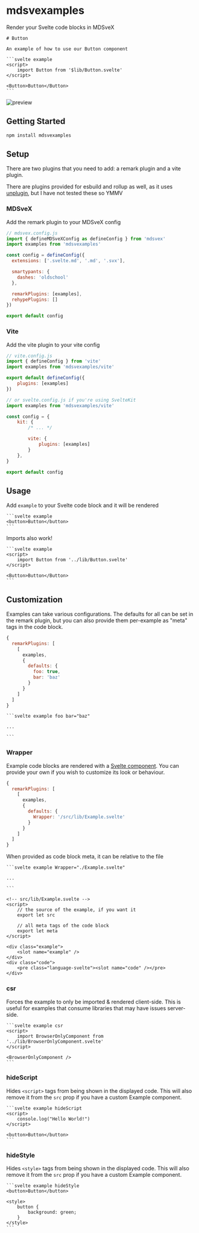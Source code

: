 # mdsvexamples

Render your Svelte code blocks in MDSveX

````
# Button

An example of how to use our Button component

```svelte example
<script>
    import Button from '$lib/Button.svelte'
</script>

<Button>Button</Button>
```
````

![preview](https://i.imgur.com/i1O2uot.png)

## Getting Started

```bash
npm install mdsvexamples
```

## Setup

There are two plugins that you need to add: a remark plugin and a vite plugin.

There are plugins provided for esbuild and rollup as well, as it uses [unplugin](https://github.com/unjs/unplugin), but I have not tested these so YMMV

### MDSveX

Add the remark plugin to your MDSveX config

```js
// mdsvex.config.js
import { defineMDSveXConfig as defineConfig } from 'mdsvex'
import examples from 'mdsvexamples'

const config = defineConfig({
  extensions: ['.svelte.md', '.md', '.svx'],

  smartypants: {
    dashes: 'oldschool'
  },

  remarkPlugins: [examples],
  rehypePlugins: []
})

export default config
```

### Vite

Add the vite plugin to your vite config

```js
// vite.config.js
import { defineConfig } from 'vite'
import examples from 'mdsvexamples/vite'

export default defineConfig({
	plugins: [examples]
})

// or svelte.config.js if you're using SvelteKit
import examples from 'mdsvexamples/vite'

const config = {
	kit: {
		/* ... */

		vite: {
			plugins: [examples]
		}
	},
}

export default config

```

## Usage

Add `example` to your Svelte code block and it will be rendered

````
```svelte example
<button>Button</button>
```
````

Imports also work!

````
```svelte example
<script>
	import Button from '../lib/Button.svelte'
</script>

<Button>Button</Button>
```
````

## Customization

Examples can take various configurations. The defaults for all can be set in the remark plugin, but you can
also provide them per-example as "meta" tags in the code block.

```js
{
  remarkPlugins: [
    [
      examples,
      {
        defaults: {
          foo: true,
          bar: 'baz'
        }
      }
    ]
  ]
}
```

````
```svelte example foo bar="baz"

...

```
````

### Wrapper

Example code blocks are rendered with a [Svelte component](./src/lib/Example.svelte). You can provide your own if you wish to customize its look or behaviour.

```js
{
  remarkPlugins: [
    [
      examples,
      {
        defaults: {
          Wrapper: '/src/lib/Example.svelte'
        }
      }
    ]
  ]
}
```

When provided as code block meta, it can be relative to the file

````
```svelte example Wrapper="./Example.svelte"

...

```
````

```svelte
<!-- src/lib/Example.svelte -->
<script>
	// the source of the example, if you want it
	export let src

	// all meta tags of the code block
	export let meta
</script>

<div class="example">
	<slot name="example" />
</div>
<div class="code">
	<pre class="language-svelte"><slot name="code" /></pre>
</div>
```

### csr

Forces the example to only be imported & rendered client-side. This is useful for examples that consume
libraries that may have issues server-side.

````
```svelte example csr
<script>
	import BrowserOnlyComponent from '../lib/BrowserOnlyComponent.svelte'
</script>

<BrowserOnlyComponent />
```
````

### hideScript

Hides `<script>` tags from being shown in the displayed code. This will also remove it from
the `src` prop if you have a custom Example component.

````
```svelte example hideScript
<script>
	console.log("Hello World!")
</script>

<button>Button</button>
```
````

### hideStyle

Hides `<style>` tags from being shown in the displayed code. This will also remove it from
the `src` prop if you have a custom Example component.

````
```svelte example hideStyle
<button>Button</button>

<style>
	button {
		background: green;
	}
</style>
```
````
